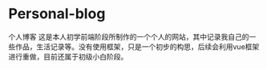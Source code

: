# Personal-blog
个人博客
这是本人初学前端阶段所制作的一个个人的网站，其中记录我自己的一些作品，生活记录等。没有使用框架，只是一个初步的构思，后续会利用vue框架进行重做，目前还属于初级小白阶段。
